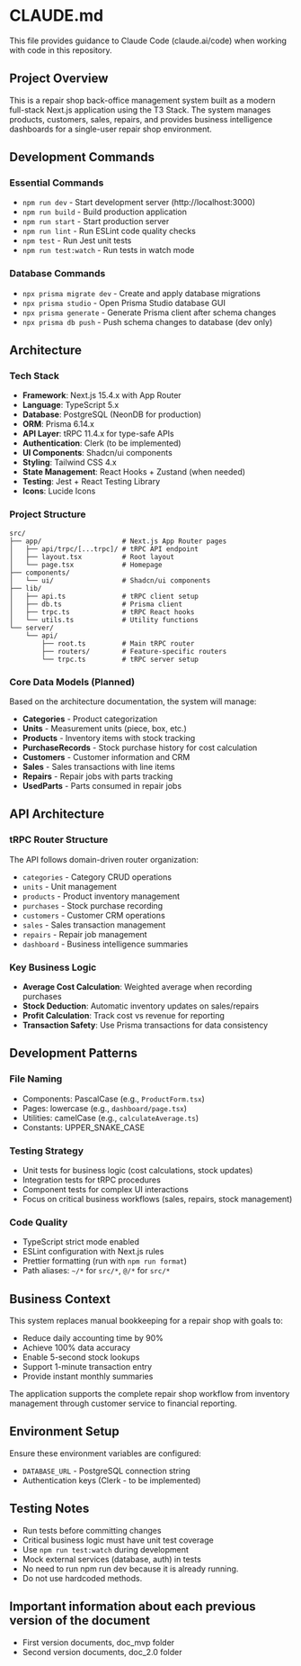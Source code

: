 # CLAUDE.md

This file provides guidance to Claude Code (claude.ai/code) when working with code in this repository.

## Project Overview

This is a repair shop back-office management system built as a modern full-stack Next.js application using the T3 Stack. The system manages products, customers, sales, repairs, and provides business intelligence dashboards for a single-user repair shop environment.

## Development Commands

### Essential Commands
- `npm run dev` - Start development server (http://localhost:3000)
- `npm run build` - Build production application
- `npm run start` - Start production server
- `npm run lint` - Run ESLint code quality checks
- `npm test` - Run Jest unit tests
- `npm run test:watch` - Run tests in watch mode

### Database Commands
- `npx prisma migrate dev` - Create and apply database migrations
- `npx prisma studio` - Open Prisma Studio database GUI
- `npx prisma generate` - Generate Prisma client after schema changes
- `npx prisma db push` - Push schema changes to database (dev only)

## Architecture

### Tech Stack
- **Framework**: Next.js 15.4.x with App Router
- **Language**: TypeScript 5.x
- **Database**: PostgreSQL (NeonDB for production)
- **ORM**: Prisma 6.14.x
- **API Layer**: tRPC 11.4.x for type-safe APIs
- **Authentication**: Clerk (to be implemented)
- **UI Components**: Shadcn/ui components
- **Styling**: Tailwind CSS 4.x
- **State Management**: React Hooks + Zustand (when needed)
- **Testing**: Jest + React Testing Library
- **Icons**: Lucide Icons

### Project Structure
```
src/
├── app/                    # Next.js App Router pages
│   ├── api/trpc/[...trpc]/ # tRPC API endpoint
│   ├── layout.tsx          # Root layout
│   └── page.tsx            # Homepage
├── components/
│   └── ui/                 # Shadcn/ui components
├── lib/
│   ├── api.ts              # tRPC client setup
│   ├── db.ts               # Prisma client
│   ├── trpc.ts             # tRPC React hooks
│   └── utils.ts            # Utility functions
└── server/
    └── api/
        ├── root.ts         # Main tRPC router
        ├── routers/        # Feature-specific routers
        └── trpc.ts         # tRPC server setup
```

### Core Data Models (Planned)
Based on the architecture documentation, the system will manage:
- **Categories** - Product categorization
- **Units** - Measurement units (piece, box, etc.)
- **Products** - Inventory items with stock tracking
- **PurchaseRecords** - Stock purchase history for cost calculation
- **Customers** - Customer information and CRM
- **Sales** - Sales transactions with line items
- **Repairs** - Repair jobs with parts tracking
- **UsedParts** - Parts consumed in repair jobs

## API Architecture

### tRPC Router Structure
The API follows domain-driven router organization:
- `categories` - Category CRUD operations
- `units` - Unit management
- `products` - Product inventory management
- `purchases` - Stock purchase recording
- `customers` - Customer CRM operations
- `sales` - Sales transaction management
- `repairs` - Repair job management
- `dashboard` - Business intelligence summaries

### Key Business Logic
- **Average Cost Calculation**: Weighted average when recording purchases
- **Stock Deduction**: Automatic inventory updates on sales/repairs
- **Profit Calculation**: Track cost vs revenue for reporting
- **Transaction Safety**: Use Prisma transactions for data consistency

## Development Patterns

### File Naming
- Components: PascalCase (e.g., `ProductForm.tsx`)
- Pages: lowercase (e.g., `dashboard/page.tsx`)
- Utilities: camelCase (e.g., `calculateAverage.ts`)
- Constants: UPPER_SNAKE_CASE

### Testing Strategy
- Unit tests for business logic (cost calculations, stock updates)
- Integration tests for tRPC procedures
- Component tests for complex UI interactions
- Focus on critical business workflows (sales, repairs, stock management)

### Code Quality
- TypeScript strict mode enabled
- ESLint configuration with Next.js rules
- Prettier formatting (run with `npm run format`)
- Path aliases: `~/*` for `src/*`, `@/*` for `src/*`

## Business Context

This system replaces manual bookkeeping for a repair shop with goals to:
- Reduce daily accounting time by 90%
- Achieve 100% data accuracy
- Enable 5-second stock lookups
- Support 1-minute transaction entry
- Provide instant monthly summaries

The application supports the complete repair shop workflow from inventory management through customer service to financial reporting.

## Environment Setup

Ensure these environment variables are configured:
- `DATABASE_URL` - PostgreSQL connection string
- Authentication keys (Clerk - to be implemented)

## Testing Notes

- Run tests before committing changes
- Critical business logic must have unit test coverage
- Use `npm run test:watch` during development
- Mock external services (database, auth) in tests
- No need to run npm run dev because it is already running.
- Do not use hardcoded methods.

## Important information about each previous version of the document
- First version documents, doc_mvp folder
- Second version documents, doc_2.0 folder